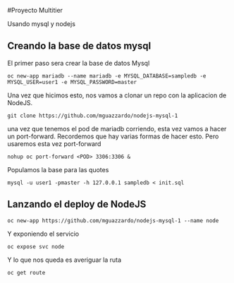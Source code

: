 #Proyecto Multitier

Usando mysql y nodejs

## Creando la base de datos mysql

El primer paso sera crear la base de datos Mysql


```
oc new-app mariadb --name mariadb -e MYSQL_DATABASE=sampledb -e MYSQL_USER=user1 -e MYSQL_PASSWORD=master

```

Una vez que hicimos esto, nos vamos a clonar un repo con la aplicacion de NodeJS.

```
git clone https://github.com/mguazzardo/nodejs-mysql-1
```

una vez que tenemos el pod de mariadb corriendo, esta vez vamos a hacer un port-forward.
Recordemos que hay varias formas de hacer esto.
Pero usaremos esta vez port-forward

```
nohup oc port-forward <POD> 3306:3306 &
````

Populamos la base para las quotes

```
mysql -u user1 -pmaster -h 127.0.0.1 sampledb < init.sql

```

## Lanzando el deploy de NodeJS


```
oc new-app https://github.com/mguazzardo/nodejs-mysql-1 --name node
```

Y exponiendo el servicio

```
oc expose svc node
```


Y lo que nos queda es averiguar la ruta

```
oc get route
```
